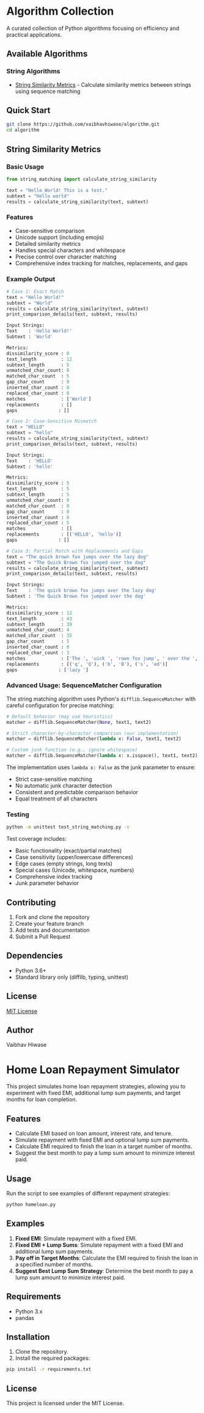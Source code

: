 # Algorithm Collection

A curated collection of Python algorithms focusing on efficiency and practical applications.

## Available Algorithms

### String Algorithms
- [String Similarity Metrics](string_matching.py) - Calculate similarity metrics between strings using sequence matching

## Quick Start

```bash
git clone https://github.com/vaibhavhiwase/algorithm.git
cd algorithm
```

## String Similarity Metrics

### Basic Usage
```python
from string_matching import calculate_string_similarity

text = "Hello World! This is a test."
subtext = "Hello world"
results = calculate_string_similarity(text, subtext)
```

### Features
- Case-sensitive comparison
- Unicode support (including emojis)
- Detailed similarity metrics
- Handles special characters and whitespace
- Precise control over character matching
- Comprehensive index tracking for matches, replacements, and gaps

### Example Output
```python
# Case 1: Exact Match
text = "Hello World!"
subtext = "World"
results = calculate_string_similarity(text, subtext)
print_comparison_details(text, subtext, results)

Input Strings:
Text    : 'Hello World!'
Subtext : 'World'

Metrics:
dissimilarity_score : 0
text_length         : 12
subtext_length      : 5
unmatched_char_count: 0
matched_char_count  : 5
gap_char_count      : 0
inserted_char_count : 0
replaced_char_count : 0
matches             : ['World']
replacements        : []
gaps               : []

# Case 2: Case-Sensitive Mismatch
text = "HELLO"
subtext = "hello"
results = calculate_string_similarity(text, subtext)
print_comparison_details(text, subtext, results)

Input Strings:
Text    : 'HELLO'
Subtext : 'hello'

Metrics:
dissimilarity_score : 5
text_length         : 5
subtext_length      : 5
unmatched_char_count: 0
matched_char_count  : 0
gap_char_count      : 0
inserted_char_count : 0
replaced_char_count : 5
matches             : []
replacements        : [('HELLO', 'hello')]
gaps               : []

# Case 3: Partial Match with Replacements and Gaps
text = "The quick brown fox jumps over the lazy dog"
subtext = "The Quick Brown fox jumped over the dog"
results = calculate_string_similarity(text, subtext)
print_comparison_details(text, subtext, results)

Input Strings:
Text    : 'The quick brown fox jumps over the lazy dog'
Subtext : 'The Quick Brown fox jumped over the dog'

Metrics:
dissimilarity_score : 12
text_length         : 43
subtext_length      : 39
unmatched_char_count: 4
matched_char_count  : 35
gap_char_count      : 5
inserted_char_count : 0
replaced_char_count : 3
matches             : ['The ', 'uick ', 'rown fox jump', ' over the ', 'dog']
replacements        : [('q', 'Q'), ('b', 'B'), ('s', 'ed')]
gaps               : ['lazy ']
```

### Advanced Usage: SequenceMatcher Configuration

The string matching algorithm uses Python's `difflib.SequenceMatcher` with careful configuration for precise matching:

```python
# Default behavior (may use heuristics)
matcher = difflib.SequenceMatcher(None, text1, text2)

# Strict character-by-character comparison (our implementation)
matcher = difflib.SequenceMatcher(lambda x: False, text1, text2)

# Custom junk function (e.g., ignore whitespace)
matcher = difflib.SequenceMatcher(lambda x: x.isspace(), text1, text2)
```

The implementation uses `lambda x: False` as the junk parameter to ensure:
- Strict case-sensitive matching
- No automatic junk character detection
- Consistent and predictable comparison behavior
- Equal treatment of all characters

### Testing
```bash
python -m unittest test_string_matching.py -v
```

Test coverage includes:
- Basic functionality (exact/partial matches)
- Case sensitivity (upper/lowercase differences)
- Edge cases (empty strings, long texts)
- Special cases (Unicode, whitespace, numbers)
- Comprehensive index tracking
- Junk parameter behavior

## Contributing
1. Fork and clone the repository
2. Create your feature branch
3. Add tests and documentation
4. Submit a Pull Request

## Dependencies
- Python 3.6+
- Standard library only (difflib, typing, unittest)

## License
[MIT License](LICENSE.txt)

## Author
Vaibhav Hiwase 

# Home Loan Repayment Simulator

This project simulates home loan repayment strategies, allowing you to experiment with fixed EMI, additional lump sum payments, and target months for loan completion.

## Features

- Calculate EMI based on loan amount, interest rate, and tenure.
- Simulate repayment with fixed EMI and optional lump sum payments.
- Calculate EMI required to finish the loan in a target number of months.
- Suggest the best month to pay a lump sum amount to minimize interest paid.

## Usage

Run the script to see examples of different repayment strategies:

```bash
python homeloan.py
```

## Examples

1. **Fixed EMI**: Simulate repayment with a fixed EMI.
2. **Fixed EMI + Lump Sums**: Simulate repayment with a fixed EMI and additional lump sum payments.
3. **Pay off in Target Months**: Calculate the EMI required to finish the loan in a specified number of months.
4. **Suggest Best Lump Sum Strategy**: Determine the best month to pay a lump sum amount to minimize interest paid.

## Requirements

- Python 3.x
- pandas

## Installation

1. Clone the repository.
2. Install the required packages:

```bash
pip install -r requirements.txt
```

## License

This project is licensed under the MIT License. 